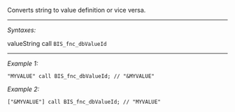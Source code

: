Converts string to value definition or vice versa.


---
*Syntaxes:*

valueString call `BIS_fnc_dbValueId`

---
*Example 1:*

```sqf
"MYVALUE" call BIS_fnc_dbValueId; // "&MYVALUE"
```

*Example 2:*

```sqf
["&MYVALUE"] call BIS_fnc_dbValueId; // "MYVALUE"
```